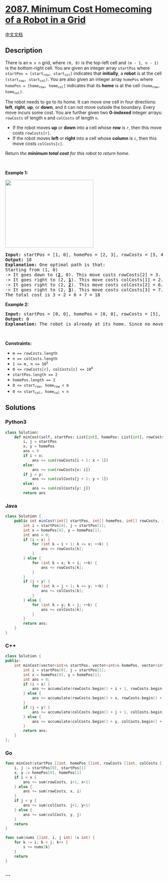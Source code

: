 # [2087. Minimum Cost Homecoming of a Robot in a Grid](https://leetcode.com/problems/minimum-cost-homecoming-of-a-robot-in-a-grid)

[中文文档](/solution/2000-2099/2087.Minimum%20Cost%20Homecoming%20of%20a%20Robot%20in%20a%20Grid/README.md)

## Description

<p>There is an <code>m x n</code> grid, where <code>(0, 0)</code> is the top-left cell and <code>(m - 1, n - 1)</code> is the bottom-right cell. You are given an integer array <code>startPos</code> where <code>startPos = [start<sub>row</sub>, start<sub>col</sub>]</code> indicates that <strong>initially</strong>, a <strong>robot</strong> is at the cell <code>(start<sub>row</sub>, start<sub>col</sub>)</code>. You are also given an integer array <code>homePos</code> where <code>homePos = [home<sub>row</sub>, home<sub>col</sub>]</code> indicates that its <strong>home</strong> is at the cell <code>(home<sub>row</sub>, home<sub>col</sub>)</code>.</p>

<p>The robot needs to go to its home. It can move one cell in four directions: <strong>left</strong>, <strong>right</strong>, <strong>up</strong>, or <strong>down</strong>, and it can not move outside the boundary. Every move incurs some cost. You are further given two <strong>0-indexed</strong> integer arrays: <code>rowCosts</code> of length <code>m</code> and <code>colCosts</code> of length <code>n</code>.</p>

<ul>
	<li>If the robot moves <strong>up</strong> or <strong>down</strong> into a cell whose <strong>row</strong> is <code>r</code>, then this move costs <code>rowCosts[r]</code>.</li>
	<li>If the robot moves <strong>left</strong> or <strong>right</strong> into a cell whose <strong>column</strong> is <code>c</code>, then this move costs <code>colCosts[c]</code>.</li>
</ul>

<p>Return <em>the <strong>minimum total cost</strong> for this robot to return home</em>.</p>

<p>&nbsp;</p>
<p><strong class="example">Example 1:</strong></p>
<img alt="" src="https://fastly.jsdelivr.net/gh/doocs/leetcode@main/solution/2000-2099/2087.Minimum%20Cost%20Homecoming%20of%20a%20Robot%20in%20a%20Grid/images/eg-1.png" style="width: 282px; height: 217px;" />
<pre>
<strong>Input:</strong> startPos = [1, 0], homePos = [2, 3], rowCosts = [5, 4, 3], colCosts = [8, 2, 6, 7]
<strong>Output:</strong> 18
<strong>Explanation:</strong> One optimal path is that:
Starting from (1, 0)
-&gt; It goes down to (<u><strong>2</strong></u>, 0). This move costs rowCosts[2] = 3.
-&gt; It goes right to (2, <u><strong>1</strong></u>). This move costs colCosts[1] = 2.
-&gt; It goes right to (2, <u><strong>2</strong></u>). This move costs colCosts[2] = 6.
-&gt; It goes right to (2, <u><strong>3</strong></u>). This move costs colCosts[3] = 7.
The total cost is 3 + 2 + 6 + 7 = 18</pre>

<p><strong class="example">Example 2:</strong></p>

<pre>
<strong>Input:</strong> startPos = [0, 0], homePos = [0, 0], rowCosts = [5], colCosts = [26]
<strong>Output:</strong> 0
<strong>Explanation:</strong> The robot is already at its home. Since no moves occur, the total cost is 0.
</pre>

<p>&nbsp;</p>
<p><strong>Constraints:</strong></p>

<ul>
	<li><code>m == rowCosts.length</code></li>
	<li><code>n == colCosts.length</code></li>
	<li><code>1 &lt;= m, n &lt;= 10<sup>5</sup></code></li>
	<li><code>0 &lt;= rowCosts[r], colCosts[c] &lt;= 10<sup>4</sup></code></li>
	<li><code>startPos.length == 2</code></li>
	<li><code>homePos.length == 2</code></li>
	<li><code>0 &lt;= start<sub>row</sub>, home<sub>row</sub> &lt; m</code></li>
	<li><code>0 &lt;= start<sub>col</sub>, home<sub>col</sub> &lt; n</code></li>
</ul>

## Solutions

<!-- tabs:start -->

### **Python3**

```python
class Solution:
    def minCost(self, startPos: List[int], homePos: List[int], rowCosts: List[int], colCosts: List[int]) -> int:
        i, j = startPos
        x, y = homePos
        ans = 0
        if i < x:
            ans += sum(rowCosts[i + 1: x + 1])
        else:
            ans += sum(rowCosts[x: i])
        if j < y:
            ans += sum(colCosts[j + 1: y + 1])
        else:
            ans += sum(colCosts[y: j])
        return ans
```

### **Java**

```java
class Solution {
    public int minCost(int[] startPos, int[] homePos, int[] rowCosts, int[] colCosts) {
        int i = startPos[0], j = startPos[1];
        int x = homePos[0], y = homePos[1];
        int ans = 0;
        if (i < x) {
            for (int k = i + 1; k <= x; ++k) {
                ans += rowCosts[k];
            }
        } else {
            for (int k = x; k < i; ++k) {
                ans += rowCosts[k];
            }
        }
        if (j < y) {
            for (int k = j + 1; k <= y; ++k) {
                ans += colCosts[k];
            }
        } else {
            for (int k = y; k < j; ++k) {
                ans += colCosts[k];
            }
        }
        return ans;
    }
}
```

### **C++**

```cpp
class Solution {
public:
    int minCost(vector<int>& startPos, vector<int>& homePos, vector<int>& rowCosts, vector<int>& colCosts) {
        int i = startPos[0], j = startPos[1];
        int x = homePos[0], y = homePos[1];
        int ans = 0;
        if (i < x) {
            ans += accumulate(rowCosts.begin() + i + 1, rowCosts.begin() + x + 1, 0);
        } else {
            ans += accumulate(rowCosts.begin() + x, rowCosts.begin() + i, 0);
        }
        if (j < y) {
            ans += accumulate(colCosts.begin() + j + 1, colCosts.begin() + y + 1, 0);
        } else {
            ans += accumulate(colCosts.begin() + y, colCosts.begin() + j, 0);
        }
        return ans;
    }
};
```

### **Go**

```go
func minCost(startPos []int, homePos []int, rowCosts []int, colCosts []int) (ans int) {
	i, j := startPos[0], startPos[1]
	x, y := homePos[0], homePos[1]
	if i < x {
		ans += sum(rowCosts, i+1, x+1)
	} else {
		ans += sum(rowCosts, x, i)
	}
	if j < y {
		ans += sum(colCosts, j+1, y+1)
	} else {
		ans += sum(colCosts, y, j)
	}
	return
}

func sum(nums []int, i, j int) (s int) {
	for k := i; k < j; k++ {
		s += nums[k]
	}
	return
}
```

### **...**

```

```

<!-- tabs:end -->
